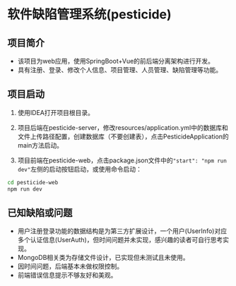# 软件缺陷管理系统(pesticide)

## 项目简介
* 该项目为web应用，使用SpringBoot+Vue的前后端分离架构进行开发。
* 具有注册、登录、修改个人信息、项目管理、人员管理、缺陷管理等功能。

## 项目启动
1. 使用IDEA打开项目根目录。

2. 项目后端在pesticide-server，修改resources/application.yml中的数据库和文件上传路径配置，创建数据库（不要创建表），点击PesticideApplication的main方法启动。

3. 项目前端在pesticide-web，点击package.json文件中的`"start": "npm run dev"`左侧的启动按钮启动，或使用命令启动：
```bash
cd pesticide-web
npm run dev
```

## 已知缺陷或问题
* 用户注册登录功能的数据结构是为第三方扩展设计，一个用户(UserInfo)对应多个认证信息(UserAuth)，但时间问题并未实现，感兴趣的读者可自行思考实现。
* MongoDB相关类为存储文件设计，已实现但未测试且未使用。
* 因时间问题，后端基本未做权限控制。
* 前端错误信息提示不够友好和美观。
